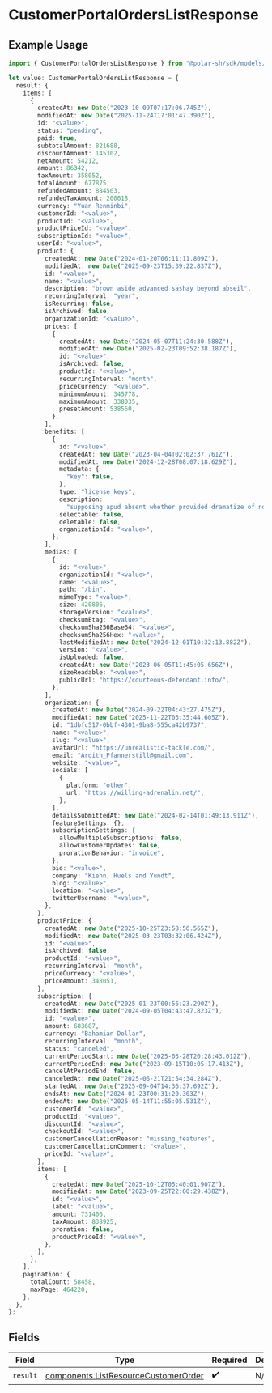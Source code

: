 # CustomerPortalOrdersListResponse

## Example Usage

```typescript
import { CustomerPortalOrdersListResponse } from "@polar-sh/sdk/models/operations/customerportalorderslist.js";

let value: CustomerPortalOrdersListResponse = {
  result: {
    items: [
      {
        createdAt: new Date("2023-10-09T07:17:06.745Z"),
        modifiedAt: new Date("2025-11-24T17:01:47.390Z"),
        id: "<value>",
        status: "pending",
        paid: true,
        subtotalAmount: 821688,
        discountAmount: 145302,
        netAmount: 54212,
        amount: 86342,
        taxAmount: 358052,
        totalAmount: 677875,
        refundedAmount: 884503,
        refundedTaxAmount: 200618,
        currency: "Yuan Renminbi",
        customerId: "<value>",
        productId: "<value>",
        productPriceId: "<value>",
        subscriptionId: "<value>",
        userId: "<value>",
        product: {
          createdAt: new Date("2024-01-20T06:11:11.809Z"),
          modifiedAt: new Date("2025-09-23T15:39:22.837Z"),
          id: "<value>",
          name: "<value>",
          description: "brown aside advanced sashay beyond abseil",
          recurringInterval: "year",
          isRecurring: false,
          isArchived: false,
          organizationId: "<value>",
          prices: [
            {
              createdAt: new Date("2024-05-07T11:24:30.588Z"),
              modifiedAt: new Date("2025-02-23T09:52:38.187Z"),
              id: "<value>",
              isArchived: false,
              productId: "<value>",
              recurringInterval: "month",
              priceCurrency: "<value>",
              minimumAmount: 345778,
              maximumAmount: 338035,
              presetAmount: 538560,
            },
          ],
          benefits: [
            {
              id: "<value>",
              createdAt: new Date("2023-04-04T02:02:37.761Z"),
              modifiedAt: new Date("2024-12-28T08:07:18.629Z"),
              metadata: {
                "key": false,
              },
              type: "license_keys",
              description:
                "supposing apud absent whether provided dramatize of notwithstanding",
              selectable: false,
              deletable: false,
              organizationId: "<value>",
            },
          ],
          medias: [
            {
              id: "<value>",
              organizationId: "<value>",
              name: "<value>",
              path: "/bin",
              mimeType: "<value>",
              size: 420806,
              storageVersion: "<value>",
              checksumEtag: "<value>",
              checksumSha256Base64: "<value>",
              checksumSha256Hex: "<value>",
              lastModifiedAt: new Date("2024-12-01T10:32:13.882Z"),
              version: "<value>",
              isUploaded: false,
              createdAt: new Date("2023-06-05T11:45:05.656Z"),
              sizeReadable: "<value>",
              publicUrl: "https://courteous-defendant.info/",
            },
          ],
          organization: {
            createdAt: new Date("2024-09-22T04:43:27.475Z"),
            modifiedAt: new Date("2025-11-22T03:35:44.605Z"),
            id: "1dbfc517-0bbf-4301-9ba8-555ca42b9737",
            name: "<value>",
            slug: "<value>",
            avatarUrl: "https://unrealistic-tackle.com/",
            email: "Ardith_Pfannerstill@gmail.com",
            website: "<value>",
            socials: [
              {
                platform: "other",
                url: "https://willing-adrenalin.net/",
              },
            ],
            detailsSubmittedAt: new Date("2024-02-14T01:49:13.911Z"),
            featureSettings: {},
            subscriptionSettings: {
              allowMultipleSubscriptions: false,
              allowCustomerUpdates: false,
              prorationBehavior: "invoice",
            },
            bio: "<value>",
            company: "Kiehn, Huels and Yundt",
            blog: "<value>",
            location: "<value>",
            twitterUsername: "<value>",
          },
        },
        productPrice: {
          createdAt: new Date("2025-10-25T23:58:56.565Z"),
          modifiedAt: new Date("2025-03-23T03:32:06.424Z"),
          id: "<value>",
          isArchived: false,
          productId: "<value>",
          recurringInterval: "month",
          priceCurrency: "<value>",
          priceAmount: 348051,
        },
        subscription: {
          createdAt: new Date("2025-01-23T00:56:23.290Z"),
          modifiedAt: new Date("2024-09-05T04:43:47.823Z"),
          id: "<value>",
          amount: 683687,
          currency: "Bahamian Dollar",
          recurringInterval: "month",
          status: "canceled",
          currentPeriodStart: new Date("2025-03-28T20:28:43.012Z"),
          currentPeriodEnd: new Date("2023-09-15T10:05:17.413Z"),
          cancelAtPeriodEnd: false,
          canceledAt: new Date("2025-06-21T21:54:34.284Z"),
          startedAt: new Date("2025-09-04T14:36:37.692Z"),
          endsAt: new Date("2024-01-23T00:31:20.303Z"),
          endedAt: new Date("2025-05-14T11:55:05.531Z"),
          customerId: "<value>",
          productId: "<value>",
          discountId: "<value>",
          checkoutId: "<value>",
          customerCancellationReason: "missing_features",
          customerCancellationComment: "<value>",
          priceId: "<value>",
        },
        items: [
          {
            createdAt: new Date("2025-10-12T05:40:01.907Z"),
            modifiedAt: new Date("2023-09-25T22:00:29.438Z"),
            id: "<value>",
            label: "<value>",
            amount: 731406,
            taxAmount: 838925,
            proration: false,
            productPriceId: "<value>",
          },
        ],
      },
    ],
    pagination: {
      totalCount: 58458,
      maxPage: 464220,
    },
  },
};
```

## Fields

| Field                                                                                        | Type                                                                                         | Required                                                                                     | Description                                                                                  |
| -------------------------------------------------------------------------------------------- | -------------------------------------------------------------------------------------------- | -------------------------------------------------------------------------------------------- | -------------------------------------------------------------------------------------------- |
| `result`                                                                                     | [components.ListResourceCustomerOrder](../../models/components/listresourcecustomerorder.md) | :heavy_check_mark:                                                                           | N/A                                                                                          |
